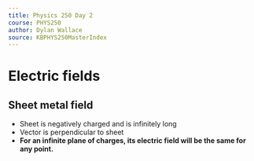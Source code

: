 ```yaml
---
title: Physics 250 Day 2
course: PHYS250
author: Dylan Wallace
source: KBPHYS250MasterIndex
---
```


# Electric fields

## Sheet metal field
- Sheet is negatively charged and is infinitely long
- Vector is perpendicular to sheet
- **For an infinite plane of charges, its electric field will be the same for any point.**

